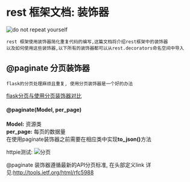 rest 框架文档: 装饰器
===
![do not repeat yourself](http://7xj431.com1.z0.glb.clouddn.com/10.30.24.png)

    rest 框架使用装饰器简化重复代码的编写,这篇文档将介绍rest框架中的装饰器
    以及如何使用这些装饰器,以下所有的装饰器都可以从rest.decorators命名空间中导入

## @paginate 分页装饰器

    flask的分页处理麻烦且重复, 使用分页装饰器是一个好的办法

[flask分页与使用分页装饰器对比](https://github.com/neo1218/rest/blob/master/doc%2Fcode%2Fpaginate.py)
#### @paginate(Model, per_page)
<strong>Model:</strong> 资源类 <br/>
<strong>per_page:</strong> 每页的数据量 <br/>
在使用paginate装饰器之前需要在相应类中实现<strong>to_json()</strong>方法<br/>

httpie测试:
![分页](http://7xj431.com1.z0.glb.clouddn.com/1111png)

@paginate 装饰器遵循最新的API分页标准, 在头部定义link
详见:http://tools.ietf.org/html/rfc5988
